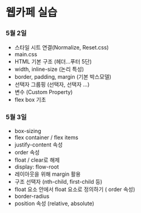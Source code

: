 # 웹카페 실습

### 5월 2일

- 스타일 시트 연결(Normalize, Reset.css)
- main.css
- HTML 기본 구조 (헤더...푸터 5단)
- width, inline-size (논리 특성)
- border, padding, margin (기본 박스모델)
- 선택자 그룹핑 (선택자, 선택자 ...)
- 변수 (Custom Property)
- flex box 기초

### 5월 3일

- box-sizing
- flex container / flex items
- justify-content 속성
- order 속성
- float / clear로 해제
- display: flow-root
- 레이아웃을 위해 margin 활용
- 구조 선택자 (nth-child, first-child 등)
- float 요소 안에서 float 요소로 정의하기 ( order 속성)
- border-radius
- position 속성 (relative, absolute)
